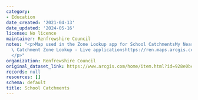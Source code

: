 ```yaml
---
category:
- Education
date_created: '2021-04-13'
date_updated: '2024-05-16'
license: No licence
maintainer: Renfrewshire Council
notes: "<p>Map used in the Zone Lookup app for School CatchmentsMy Nearest School\
  \ Catchment Zone Lookup - Live applicationshttps://ren.maps.arcgis.com/apps/instant/lookup/index.html?appid=c7f18887d2d84a67bd32f317b0bcedf7\_\
  </p>"
organization: Renfrewshire Council
original_dataset_link: https://www.arcgis.com/home/item.html?id=928e0bc3571043d59f6cb0275f7146f9
records: null
resources: []
schema: default
title: School Catchments
---
```

